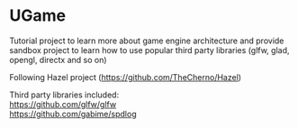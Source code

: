 # UGame

Tutorial project to learn more about game engine architecture and provide sandbox project to learn how to use popular third party libraries (glfw, glad, opengl, directx and so on)  

Following Hazel project (https://github.com/TheCherno/Hazel)

Third party libraries included:  
  https://github.com/glfw/glfw  
  https://github.com/gabime/spdlog
